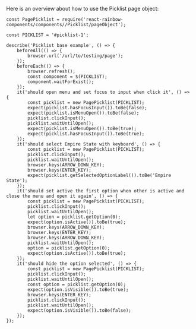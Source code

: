 Here is an overview about how to use the Picklist page object:

    const PagePicklist = require('react-rainbow-components/components//Picklist/pageObject');

    const PICKLIST = '#picklist-1';

    describe('Picklist base example', () => {
        beforeAll(() => {
            browser.url('/url/to/testing/page');
        });
        beforeEach(() => {
            browser.refresh();
            const component = $(PICKLIST);
            component.waitForExist();
        });
        it('should open menu and set focus to input when click it', () => {
            const picklist = new PagePicklist(PICKLIST);
            expect(picklist.hasFocusInput()).toBe(false);
            expect(picklist.isMenuOpen()).toBe(false);
            picklist.clickInput();
            picklist.waitUntilOpen();
            expect(picklist.isMenuOpen()).toBe(true);
            expect(picklist.hasFocusInput()).toBe(true);
        });
        it('should select Empire State with keyboard', () => {
            const picklist = new PagePicklist(PICKLIST);
            picklist.clickInput();
            picklist.waitUntilOpen();
            browser.keys(ARROW_DOWN_KEY);
            browser.keys(ENTER_KEY);
            expect(picklist.getSelectedOptionLabel()).toBe('Empire State');
        });
        it('should set active the first option when other is active and close the menu and open it again', () => {
            const picklist = new PagePicklist(PICKLIST);
            picklist.clickInput();
            picklist.waitUntilOpen();
            let option = picklist.getOption(0);
            expect(option.isActive()).toBe(true);
            browser.keys(ARROW_DOWN_KEY);
            browser.keys(ENTER_KEY);
            browser.keys(ARROW_DOWN_KEY);
            picklist.waitUntilOpen();
            option = picklist.getOption(0);
            expect(option.isActive()).toBe(true);
        });
        it('should hide the option selected', () => {
            const picklist = new PagePicklist(PICKLIST);
            picklist.clickInput();
            picklist.waitUntilOpen();
            const option = picklist.getOption(0);
            expect(option.isVisible()).toBe(true);
            browser.keys(ENTER_KEY);
            picklist.clickInput();
            picklist.waitUntilOpen();
            expect(option.isVisible()).toBe(false);
        });
    });
